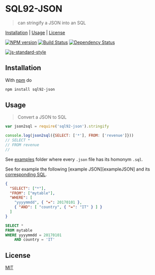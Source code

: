 # SQL92-JSON

> can stringify a JSON into an SQL

[Installation](#installation) |
[Usage](#usage) |
[License](#license)

[![NPM version](https://badge.fury.io/js/sql92-json.svg)](http://badge.fury.io/js/sql92-json) [![Build Status](https://travis-ci.org/fibo/SQL92-JSON.svg?branch=master)](https://travis-ci.org/fibo/SQL92-JSON?branch=master) [![Dependency Status](https://gemnasium.com/fibo/static-props.svg)](https://gemnasium.com/fibo/static-props)

[![js-standard-style](https://cdn.rawgit.com/feross/standard/master/badge.svg)](https://github.com/feross/standard)

## Installation

With [npm](https://npmjs.org/) do

```bash
npm install sql92-json
```

## Usage

> Convert a JSON to SQL

```javascript
var json2sql = require('sql92-json').stringify

console.log(json2sql({SELECT: ['*'], FROM: ['revenue']}))
// SELECT *
// FROM revenue
//
```

See [examples] folder where every `.json` file has its homonym `.sql`.

See for example the following [example JSON][exampleJSON] and its [corresponding SQL][exampleSQL].

```json
{
  "SELECT": ["*"],
  "FROM": ["mytable"],
  "WHERE": [
    "yyyymmdd", { "=": 20170101 },
    { "AND": [ "country", { "=": "IT" } ] }
  ]
}
```

```sql
SELECT *
FROM mytable
WHERE yyyymmdd = 20170101
	AND country = 'IT'
```

## License

[MIT](http://g14n.info/mit-license/)

[examples]: https://github.com/fibo/SQL92-JSON/tree/master/examples
[exampleSQL]: https://github.com/fibo/SQL92-JSON/blob/master/examples/select.0006.sql
[examplesJSON]: https://github.com/fibo/SQL92-JSON/blob/master/examples/select.0006.json
